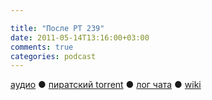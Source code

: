 ```yaml
---

title: "После РТ 239"
date: 2011-05-14T13:16:00+03:00
comments: true
categories: podcast
---
```

[аудио](http://cdn.radio-t.com/rt239post.mp3) ● [пиратский torrent](http://pirates.radio-t.com/torrents/rt239post.mp3.torrent) ● [лог чата](http://chat.radio-t.com/logs/radio-t-239.html) ● [wiki](http://wiki.radio-t.com/%D0%9F%D0%BE%D1%81%D0%BB%D0%B5_%D0%A0%D0%A2_239)<audio src="http://cdn.radio-t.com/rt239post.mp3" preload="none">
